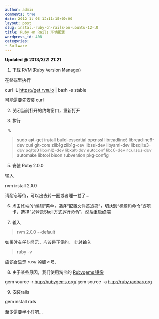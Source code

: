 ```yaml
---
author: admin
comments: true
date: 2012-11-06 12:11:15+00:00
layout: post
slug: install-ruby-on-rails-on-ubuntu-12-10
title: Ruby on Rails 环境配置
wordpress_id: 408
categories:
- Software
---
```


**Updated @ 2013/3/21 21:21**




  1. 下载 RVM (Ruby Version Manager)


在终端里执行


> 
curl -L https://get.rvm.io | bash -s stable



可能需要先安装 curl


  2. 关闭当前打开的终端窗口，重新打开


  3. 执行
  4. 


> sudo apt-get install build-essential openssl libreadline6 libreadline6-dev curl git-core zlib1g zlib1g-dev libssl-dev libyaml-dev libsqlite3-dev sqlite3 libxml2-dev libxslt-dev autoconf libc6-dev ncurses-dev automake libtool bison subversion pkg-config



  5. 安装 Ruby 2.0.0

输入


> 
rvm install 2.0.0



请耐心等待，可以出去转一圈或者睡一觉了...

  6. 点击终端的“编辑”菜单，选择“配置文件首选项”，切换到“标题和命令”选项卡，选择“以登录Shell方式运行命令”，然后重启终端



  7. 输入



> rvm 2.0.0 --default


如果没有任何显示，应该是正常的。
此时输入


> ruby -v


应该会显示 ruby 的版本号。


  8. 由于某些原因，我们使用淘宝的 [Rubygems 镜像](http://ruby.taobao.org/)



> 
gem source -r http://rubygems.org/
gem source -a http://ruby.taobao.org




  9. 安装rails



> 
gem install rails





至少需要半小时吧...
